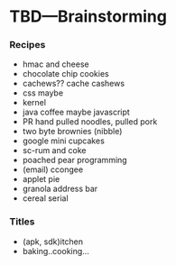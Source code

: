 # TBD—Brainstorming
### Recipes
- hmac and cheese
- chocolate chip cookies
- cachews?? cache cashews
- css maybe
- kernel
- java coffee maybe javascript
- PR hand pulled noodles, pulled pork
- two byte brownies (nibble)
- google mini cupcakes
- sc-rum and coke
- poached pear programming
- (email) ccongee
- applet pie
- granola address bar
- cereal serial


### Titles
- (apk, sdk)itchen
- baking..cooking...
